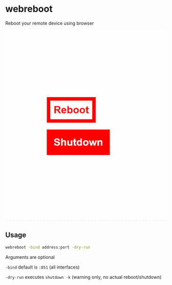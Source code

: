 # webreboot
Reboot your remote device using browser

![](screenshot.gif)

Usage
-----

```bash
webreboot -bind address:port -dry-run
```
Arguments are optional

`-bind` default is `:851` (all interfaces)

`-dry-run` executes `shutdown -k` (warning only, no actual reboot/shutdown)